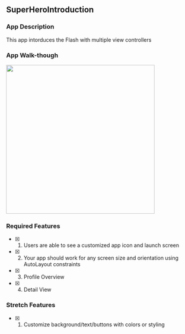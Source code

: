 ## SuperHeroIntroduction

### App Description

This app intorduces the Flash with multiple view controllers

### App Walk-though

<img src="SuperHeroIntroduction.gif" width=400><br>

### Required Features

- [x] 1. Users are able to see a customized app icon and launch screen
- [x] 2. Your app should work for any screen size and orientation using AutoLayout constraints
- [x] 3. Profile Overview
- [x] 4. Detail View

### Stretch Features
- [x] 1. Customize background/text/buttons with colors or styling
